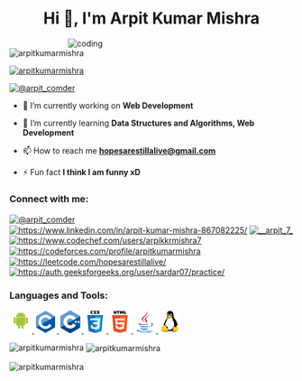 <h1 align="center">Hi 👋, I'm Arpit Kumar Mishra</h1>

<img align="right" alt="coding" width="400" src="https://cdn.dribbble.com/users/1162077/screenshots/3848914/programmer.gif">

<p align="left"> <img src="https://komarev.com/ghpvc/?username=arpitkumarmishra&label=Profile%20views&color=0e75b6&style=flat" alt="arpitkumarmishra" /> </p>

<p align="left"> <a href="https://github.com/ryo-ma/github-profile-trophy"><img src="https://github-profile-trophy.vercel.app/?username=arpitkumarmishra" alt="arpitkumarmishra" /></a> </p>

<p align="left"> <a href="https://twitter.com/@arpit_comder" target="blank"><img src="https://img.shields.io/twitter/follow/@arpit_comder?logo=twitter&style=for-the-badge" alt="@arpit_comder" /></a> </p>

- 🔭 I’m currently working on **Web Development**

- 🌱 I’m currently learning **Data Structures and Algorithms, Web Development**

- 📫 How to reach me **hopesarestillalive@gmail.com**

- ⚡ Fun fact **I think I am funny xD**

<h3 align="left">Connect with me:</h3>
<p align="left">
<a href="https://twitter.com/@arpit_comder" target="blank"><img align="center" src="https://raw.githubusercontent.com/rahuldkjain/github-profile-readme-generator/master/src/images/icons/Social/twitter.svg" alt="@arpit_comder" height="30" width="40" /></a>
<a href="https://www.linkedin.com/in/arpit-kumar-mishra-867082225/" target="blank"><img align="center" src="https://raw.githubusercontent.com/rahuldkjain/github-profile-readme-generator/master/src/images/icons/Social/linked-in-alt.svg" alt="https://www.linkedin.com/in/arpit-kumar-mishra-867082225/" height="30" width="40" /></a>
<a href="https://instagram.com/__arpit_7_" target="blank"><img align="center" src="https://raw.githubusercontent.com/rahuldkjain/github-profile-readme-generator/master/src/images/icons/Social/instagram.svg" alt="__arpit_7_" height="30" width="40" /></a>
<a href="https://www.codechef.com/users/arpikkrmishra7" target="blank"><img align="center" src="https://cdn.jsdelivr.net/npm/simple-icons@3.1.0/icons/codechef.svg" alt="https://www.codechef.com/users/arpikkrmishra7" height="30" width="40" /></a>
<a href="https://codeforces.com/profile/arpitkumarmishra" target="blank"><img align="center" src="https://raw.githubusercontent.com/rahuldkjain/github-profile-readme-generator/master/src/images/icons/Social/codeforces.svg" alt="https://codeforces.com/profile/arpitkumarmishra" height="30" width="40" /></a>
<a href="https://leetcode.com/hopesarestillalive/" target="blank"><img align="center" src="https://raw.githubusercontent.com/rahuldkjain/github-profile-readme-generator/master/src/images/icons/Social/leet-code.svg" alt="https://leetcode.com/hopesarestillalive/" height="30" width="40" /></a>
<a href="https://auth.geeksforgeeks.org/user/https://auth.geeksforgeeks.org/user/sardar07/practice/" target="blank"><img align="center" src="https://raw.githubusercontent.com/rahuldkjain/github-profile-readme-generator/master/src/images/icons/Social/geeks-for-geeks.svg" alt="https://auth.geeksforgeeks.org/user/sardar07/practice/" height="30" width="40" /></a>
</p>

<h3 align="left">Languages and Tools:</h3>
<p align="left"> <a href="https://developer.android.com" target="_blank" rel="noreferrer"> <img src="https://raw.githubusercontent.com/devicons/devicon/master/icons/android/android-original-wordmark.svg" alt="android" width="40" height="40"/> </a> <a href="https://www.cprogramming.com/" target="_blank" rel="noreferrer"> <img src="https://raw.githubusercontent.com/devicons/devicon/master/icons/c/c-original.svg" alt="c" width="40" height="40"/> </a> <a href="https://www.w3schools.com/cpp/" target="_blank" rel="noreferrer"> <img src="https://raw.githubusercontent.com/devicons/devicon/master/icons/cplusplus/cplusplus-original.svg" alt="cplusplus" width="40" height="40"/> </a> <a href="https://www.w3schools.com/css/" target="_blank" rel="noreferrer"> <img src="https://raw.githubusercontent.com/devicons/devicon/master/icons/css3/css3-original-wordmark.svg" alt="css3" width="40" height="40"/> </a> <a href="https://www.w3.org/html/" target="_blank" rel="noreferrer"> <img src="https://raw.githubusercontent.com/devicons/devicon/master/icons/html5/html5-original-wordmark.svg" alt="html5" width="40" height="40"/> </a> <a href="https://www.java.com" target="_blank" rel="noreferrer"> <img src="https://raw.githubusercontent.com/devicons/devicon/master/icons/java/java-original.svg" alt="java" width="40" height="40"/> </a> <a href="https://www.linux.org/" target="_blank" rel="noreferrer"> <img src="https://raw.githubusercontent.com/devicons/devicon/master/icons/linux/linux-original.svg" alt="linux" width="40" height="40"/> </a> </p>

<p><img align="left" src="https://github-readme-stats.vercel.app/api/top-langs?username=arpitkumarmishra&show_icons=true&locale=en&layout=compact" alt="arpitkumarmishra" /></p>

<p>&nbsp;<img align="center" src="https://github-readme-stats.vercel.app/api?username=arpitkumarmishra&show_icons=true&locale=en" alt="arpitkumarmishra" /></p>

<p><img align="center" src="https://github-readme-streak-stats.herokuapp.com/?user=arpitkumarmishra&" alt="arpitkumarmishra" /></p>
